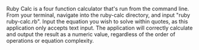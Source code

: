 Ruby Calc is a four function calculator that's run from the command line. From your terminal, navigate into the ruby-calc directory, and input "ruby ruby-calc.rb". Input the equation you wish to solve within quotes, as this application only accepts text input. The application will correctly calculate and output the result as a numeric value, regardless of the order of operations or equation complexity.
